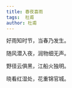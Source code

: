 ```yaml
---
title: 春夜喜雨 
tags:  杜甫
author: 杜甫
---
```


好雨知时节，当春乃发生。

随风潜入夜，润物细无声。

野径云俱黑，江船火独明。

晓看红湿处，花重锦官城。


